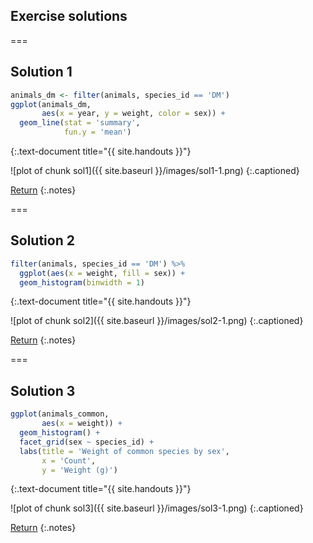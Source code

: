 ---
---

## Exercise solutions

===

## Solution 1


~~~r
animals_dm <- filter(animals, species_id == 'DM')
ggplot(animals_dm,
       aes(x = year, y = weight, color = sex)) +
  geom_line(stat = 'summary',
            fun.y = 'mean')
~~~
{:.text-document title="{{ site.handouts }}"}

![plot of chunk sol1]({{ site.baseurl }}/images/sol1-1.png)
{:.captioned}

[Return](#exercise-1)
{:.notes}

===

## Solution 2


~~~r
filter(animals, species_id == 'DM') %>%
  ggplot(aes(x = weight, fill = sex)) +         
  geom_histogram(binwidth = 1)
~~~
{:.text-document title="{{ site.handouts }}"}

![plot of chunk sol2]({{ site.baseurl }}/images/sol2-1.png)
{:.captioned}

[Return](#exercise-2)
{:.notes}

===

## Solution 3


~~~r
ggplot(animals_common,
       aes(x = weight)) +
  geom_histogram() +
  facet_grid(sex ~ species_id) +
  labs(title = 'Weight of common species by sex',
       x = 'Count',
       y = 'Weight (g)')
~~~
{:.text-document title="{{ site.handouts }}"}

![plot of chunk sol3]({{ site.baseurl }}/images/sol3-1.png)
{:.captioned}

[Return](#exercise-3)
{:.notes}
